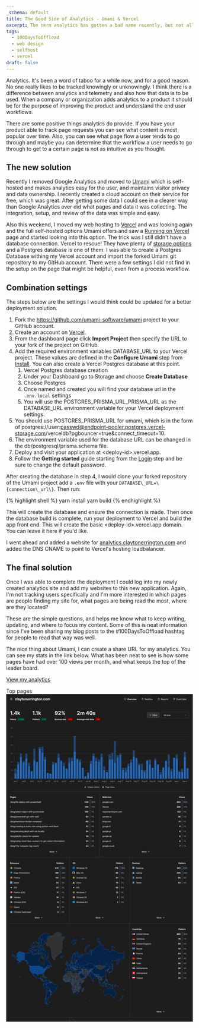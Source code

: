 ```yaml
---
_schema: default
title: The Good Side of Analytics - Umami & Vercel
excerpt: The term analytics has gotten a bad name recently, but not all of it is bad.
tags: 
  - 100DaysToOffload
  - web design
  - selfhost
  - vercel
draft: false
---
```

Analytics. It's been a word of taboo for a while now, and for a good reason. No one really likes to be tracked knowingly or unknowingly. I think there is a difference between analytics and telemetry and also how that data is to be used. When a company or organization adds analytics to a product it should be for the purpose of improving the product and understand the end user workflows.

There are some positive things analytics do provide. If you have your product able to track page requests you can see what content is most popular over time. Also, you can see what page flow a user tends to go through and maybe you can determine that the workflow a user needs to go through to get to a certain page is not as intuitive as you thought.

## The new solution

Recently I removed Google Analytics and moved to <a target="_blank" rel="noopener" href="https://umami.is/">Umami</a> which is self-hosted and makes analytics easy for the user, and maintains visitor privacy and data ownership. I recently created a cloud account on their service for free, which was great. After getting some data I could see in a clearer way than Google Analytics ever did what pages and data it was collecting. The integration, setup, and review of the data was simple and easy.

Also this weekend, I moved my web hosting to <a target="_blank" rel="noopener" href="https://vercel.com">Vercel</a> and was looking again and the full self-hosted options Umami offers and saw a <a target="_blank" rel="noopener" href="https://umami.is/docs/running-on-vercel">Running on Vercel</a> page and started looking into this option. The trick was I still didn't have a database connection. Vercel to rescue! They have plenty of <a target="_blank" rel="noopener" href="https://vercel.com/docs/storage">storage options</a> and a Postgres database is one of them. I was able to create a Postgres Database withing my Vercel account and import the forked Umami git repository to my GitHub account. There were a few settings I did not find in the setup on the page that might be helpful, even from a process workflow.

## Combination settings

The steps below are the settings I would think could be updated for a better deployment solution.

1. Fork the <a target="_blank" rel="noopener" href="https://github.com/umami-software/umami">https://github.com/umami-software/umami</a> project to your GitHub account.
2. Create an account on <a target="_blank" rel="noopener" href="https://vercel.com/">Vercel</a>.
3. From the dashboard page click **Import Project** then specify the URL to your fork of the project on GitHub.
4. Add the required environment variables DATABASE\_URL to your Vercel project. These values are defined in the **Configure Umami** step from [Install](https://umami.is/docs/install). You can also create a Vercel Postgres database at this point.
   1. Vercel Postgres database creation
   2. Under your Dashboard go to Storage and choose **Create Database**
   3. Choose Postgres
   4. Once named and created you will find your database url in the `.env.local` settings
   5. You will use the POSTGRES\_PRISMA\_URL\_PRISMA\_URL as the DATABASE\_URL environment variable for your Vercel deployment settings.
5. You should use POSTGRES\_PRISMA\_URL for umami, which is in the form of postgres://user:passwd@endpoint-pooler.postgres.vercel-storage.com/verceldb?pgbouncer=true&connect\_timeout=10.
6. The environment variable used for the database URL can be changed in the db/postgresql/prisma.schema file.
7. Deploy and visit your application at &lt;deploy-id&gt;.vercel.app.
8. Follow the **Getting started** guide starting from the [Login](https://umami.is/docs/login) step and be sure to change the default password.

After creating the database in step 4, I would clone your forked repository of the Umami project add a `.env` file with your `DATABASE\_URL=\{connection\_url\}`. Then run:

{% highlight shell %}
yarn install
yarn build
{% endhighlight %}

This will create the database and ensure the connection is made. Then once the database build is complete, run your deployment to Vercel and build the app front end. This will create the basic &lt;deploy-id&gt;.vercel.app domain. You can leave it here if you'd like.

I went ahead and added a website for <a target="_blank" rel="noopener" href="https://analytics.claytonerrington.com/">analytics.claytonerrington.com</a> and added the DNS CNAME to point to Vercel's hosting loadbalancer.

## The final solution

Once I was able to complete the deployment I could log into my newly created analytics site and add my websites to this new application. Again, I'm not tracking users specifically and I'm more interested in which pages are people finding my site for, what pages are being read the most, where are they located?

These are the simple questions, and helps me know what to keep writing, updating, and where to focus my content. Some of this is neat information since I've been sharing my blog posts to the #100DaysToOffload hashtag for people to read that way was well.

The nice thing about Umami, I can create a share URL for my analytics. You can see my stats in the link below. What has been neat to see is how some pages have had over 100 views per month, and what keeps the top of the leader board.

<a target="_blank" rel="noopener" href="https://analytics.claytonerrington.com/share/9FNL88ifrvc1v0EY/claytonerrington.com">View my analytics</a>

Top pages
![Top Pages](/static/images/posts/analytics.png)